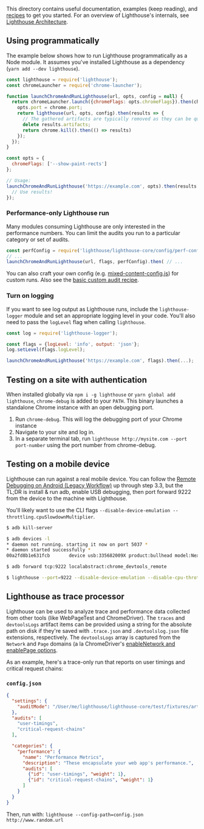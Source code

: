 This directory contains useful documentation, examples (keep reading),
and [recipes](./recipes/) to get you started. For an overview of Lighthouse's
internals, see [Lighthouse Architecture](architecture.md).

## Using programmatically

The example below shows how to run Lighthouse programmatically as a Node module. It
assumes you've installed Lighthouse as a dependency (`yarn add --dev lighthouse`).

```javascript
const lighthouse = require('lighthouse');
const chromeLauncher = require('chrome-launcher');

function launchChromeAndRunLighthouse(url, opts, config = null) {
  return chromeLauncher.launch({chromeFlags: opts.chromeFlags}).then(chrome => {
    opts.port = chrome.port;
    return lighthouse(url, opts, config).then(results => {
      // The gathered artifacts are typically removed as they can be quite large (~50MB+)
      delete results.artifacts;
      return chrome.kill().then(() => results)
    });
  });
}

const opts = {
  chromeFlags: ['--show-paint-rects']
};

// Usage:
launchChromeAndRunLighthouse('https://example.com', opts).then(results => {
  // Use results!
});

```

### Performance-only Lighthouse run

Many modules consuming Lighthouse are only interested in the performance numbers.
You can limit the audits you run to a particular category or set of audits.

```js
const perfConfig = require('lighthouse/lighthouse-core/config/perf-config.js');
// ...
launchChromeAndRunLighthouse(url, flags, perfConfig).then( // ...
```

You can also craft your own config (e.g. [mixed-content-config.js](https://github.com/GoogleChrome/lighthouse/blob/master/lighthouse-core/config/mixed-content-config.js)) for custom runs. Also see the [basic custom audit recipe](https://github.com/GoogleChrome/lighthouse/tree/master/docs/recipes/custom-audit).


### Turn on logging

If you want to see log output as Lighthouse runs, include the `lighthouse-logger` module
and set an appropriate logging level in your code. You'll also need to pass
the `logLevel` flag when calling `lighthouse`.

```javascript
const log = require('lighthouse-logger');

const flags = {logLevel: 'info', output: 'json'};
log.setLevel(flags.logLevel);

launchChromeAndRunLighthouse('https://example.com', flags).then(...);
```

## Testing on a site with authentication

When installed globally via `npm i -g lighthouse` or `yarn global add lighthouse`,
`chrome-debug` is added to your `PATH`. This binary launches a standalone Chrome
instance with an open debugging port.

1. Run `chrome-debug`. This will log the debugging port of your Chrome instance
1. Navigate to your site and log in.
1. In a separate terminal tab, run `lighthouse http://mysite.com --port port-number` using the port number from chrome-debug.

## Testing on a mobile device

Lighthouse can run against a real mobile device. You can follow the [Remote Debugging on Android (Legacy Workflow)](https://developer.chrome.com/devtools/docs/remote-debugging-legacy) up through step 3.3, but the TL;DR is install & run adb, enable USB debugging, then port forward 9222 from the device to the machine with Lighthouse.

You'll likely want to use the CLI flags `--disable-device-emulation --throttling.cpuSlowdownMultiplier`.

```sh
$ adb kill-server

$ adb devices -l
* daemon not running. starting it now on port 5037 *
* daemon started successfully *
00a2fd8b1e631fcb       device usb:335682009X product:bullhead model:Nexus_5X device:bullhead

$ adb forward tcp:9222 localabstract:chrome_devtools_remote

$ lighthouse --port=9222 --disable-device-emulation --disable-cpu-throttling https://example.com
```

## Lighthouse as trace processor

Lighthouse can be used to analyze trace and performance data collected from other tools (like WebPageTest and ChromeDriver). The `traces` and `devtoolsLogs` artifact items can be provided using a string for the absolute path on disk if they're saved with `.trace.json` and `.devtoolslog.json` file extensions, respectively. The `devtoolsLogs` array is captured from the `Network` and `Page` domains (a la ChromeDriver's [enableNetwork and enablePage options]((https://sites.google.com/a/chromium.org/chromedriver/capabilities#TOC-perfLoggingPrefs-object)).

As an example, here's a trace-only run that reports on user timings and critical request chains:

### `config.json`

```json
{
  "settings": {
    "auditMode": "/User/me/lighthouse/lighthouse-core/test/fixtures/artifacts/perflog/",
  },
  "audits": [
    "user-timings",
    "critical-request-chains"
  ],

  "categories": {
    "performance": {
      "name": "Performance Metrics",
      "description": "These encapsulate your web app's performance.",
      "audits": [
        {"id": "user-timings", "weight": 1},
        {"id": "critical-request-chains", "weight": 1}
      ]
    }
  }
}
```

Then, run with: `lighthouse --config-path=config.json http://www.random.url`
